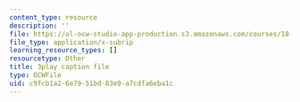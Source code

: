 ```yaml
---
content_type: resource
description: ''
file: https://ol-ocw-studio-app-production.s3.amazonaws.com/courses/18-01sc-single-variable-calculus-fall-2010/c9fcb1a26e7951bd83e9a7cdfa6eba1c_aeQA5d3gZTI.vtt
file_type: application/x-subrip
learning_resource_types: []
resourcetype: Other
title: 3play caption file
type: OCWFile
uid: c9fcb1a2-6e79-51bd-83e9-a7cdfa6eba1c
---
```

